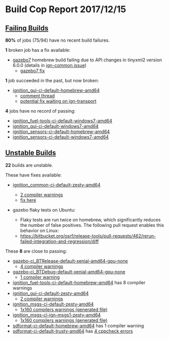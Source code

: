 # Build Cop Report 2017/12/15 #

## [Failing Builds](https://build.osrfoundation.org/view/main/view/BuildCopFail/) ##

**80%** of jobs (75/94) have no recent build failures.

**1** broken job has a fix available:

* [gazebo7](https://build.osrfoundation.org/view/main/view/BuildCopFail/job/gazebo-ci-gazebo7-homebrew-amd64/189) homebrew build failing due to API changes in tinyxml2 version 6.0.0 (details in [ign-common issue](https://bitbucket.org/ignitionrobotics/ign-common/issues/28/build-fails-with-tinyxml2-60))
    * [gazebo7 fix](https://bitbucket.org/osrf/gazebo/pull-requests/2824)

**1** job succeeded in the past, but now broken:

* [ignition_gui-ci-default-homebrew-amd64](https://build.osrfoundation.org/view/main/view/BuildCopFail/job/ignition_gui-ci-default-homebrew-amd64/32)
    * [comment thread](https://bitbucket.org/ignitionrobotics/ign-gui/pull-requests/46/widgets-from-messages-part-3/diff#comment-47059040)
    * [potential fix waiting on ign-transport](https://bitbucket.org/ignitionrobotics/ign-gui/pull-requests/73/ign-cmake/diff#comment-51768678)

**4** jobs have no record of passing:

* [ignition_fuel-tools-ci-default-windows7-amd64](https://build.osrfoundation.org/view/main/view/BuildCopFail/job/ignition_fuel-tools-ci-default-windows7-amd64/3)
* [ignition_gui-ci-default-windows7-amd64](https://build.osrfoundation.org/view/main/view/BuildCopFail/job/ignition_gui-ci-default-windows7-amd64/81)
* [ignition_sensors-ci-default-homebrew-amd64](https://build.osrfoundation.org/view/main/view/BuildCopFail/job/ignition_sensors-ci-default-homebrew-amd64//3)
* [ignition_sensors-ci-default-windows7-amd64](https://build.osrfoundation.org/view/main/view/BuildCopFail/job/ignition_sensors-ci-default-windows7-amd64/6)

## [Unstable Builds](https://build.osrfoundation.org/view/main/view/BuildCopFail/) ##

**22** builds are unstable. 

These have fixes available:

* [ignition_common-ci-default-zesty-amd64](https://build.osrfoundation.org/view/main/view/BuildCopFail/job/ignition_common-ci-default-zesty-amd64)
    * [2 compiler warnings](https://build.osrfoundation.org/view/main/view/BuildCopFail/job/ignition_common-ci-default-zesty-amd64/warnings)
    * [fix here](https://bitbucket.org/ignitionrobotics/ign-common/pull-requests/88)

* gazebo flaky tests on Ubuntu:
    * Flaky tests are run twice on homebrew, which significantly reduces the number of false positives. The following pull request enables this behavior on Linux:
    * https://bitbucket.org/osrf/release-tools/pull-requests/462/rerun-failed-integration-and-regression/diff

These **8** are close to passing:

* [gazebo-ci_BTRelease-default-xenial-amd64-gpu-none](https://build.osrfoundation.org/view/main/view/BuildCopFail/job/gazebo-ci_BTRelease-default-xenial-amd64-gpu-none)
    * [4 compiler warnings](https://build.osrfoundation.org/view/main/view/BuildCopFail/job/gazebo-ci_BTRelease-default-xenial-amd64-gpu-none/warnings)
* [gazebo-ci_BTDebug-default-xenial-amd64-gpu-none](https://build.osrfoundation.org/view/main/view/BuildCopFail/job/gazebo-ci_BTDebug-default-xenial-amd64-gpu-none)
    * [1 compiler warning](https://build.osrfoundation.org/view/main/view/BuildCopFail/job/gazebo-ci_BTDebug-default-xenial-amd64-gpu-none/warnings)
* [ignition_fuel-tools-ci-default-homebrew-amd64](https://build.osrfoundation.org/view/main/view/BuildCopFail/job/ignition_fuel-tools-ci-default-homebrew-amd64/warnings) has 8 compiler warnings
* [ignition_gui-ci-default-zesty-amd64](https://build.osrfoundation.org/view/main/view/BuildCopFail/job/ignition_gui-ci-default-zesty-amd64/)
    * [2 compiler warnings](https://build.osrfoundation.org/view/main/view/BuildCopFail/job/ignition_gui-ci-default-zesty-amd64/lastCompletedBuild/warnings21Result)
* [ignition_msgs-ci-default-zesty-amd64](https://build.osrfoundation.org/view/main/view/BuildCopFail/job/ignition_msgs-ci-default-zesty-amd64/)
    * [1x160 compilers warnings (generated file)](https://build.osrfoundation.org/view/main/view/BuildCopFail/job/ignition_msgs-ci-default-zesty-amd64/lastSuccessfulBuild/warnings21Result/)
* [ignition_msgs-ci-ign-msgs1-zesty-amd64](https://build.osrfoundation.org/view/main/view/BuildCopFail/job/ignition_msgs-ci-ign-msgs1-zesty-amd64/)
    * [1x160 compilers warnings (generated file)](https://build.osrfoundation.org/view/main/view/BuildCopFail/job/ignition_msgs-ci-ign-msgs1-zesty-amd64/lastSuccessfulBuild/warnings21Result/)
* [sdformat-ci-default-homebrew-amd64](https://build.osrfoundation.org/view/main/view/BuildCopFail/job/sdformat-ci-default-homebrew-amd64/warnings) has 1 compiler warning
* [sdformat-ci-default-trusty-amd64](https://build.osrfoundation.org/view/main/view/BuildCopFail/job/sdformat-ci-default-trusty-amd64/) has [4 cppcheck errors](https://build.osrfoundation.org/view/main/view/BuildCopFail/job/sdformat-ci-default-trusty-amd64/lastCompletedBuild/cppcheckResult)